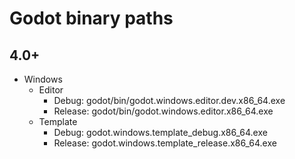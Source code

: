 # Godot binary paths
## 4.0+
* Windows
    * Editor
        * Debug: godot/bin/godot.windows.editor.dev.x86_64.exe
        * Release: godot/bin/godot.windows.editor.x86_64.exe
    * Template
        * Debug: godot.windows.template_debug.x86_64.exe
        * Release: godot.windows.template_release.x86_64.exe